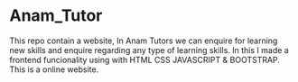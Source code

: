 # Anam_Tutor
This repo contain a website, In Anam Tutors we can enquire for learning new skills and enquire regarding any type of learning skills. In this I made a frontend funcionality using with HTML CSS JAVASCRIPT &amp; BOOTSTRAP. This is a online website.

